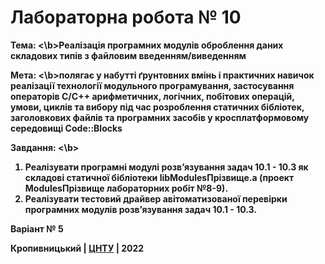 ﻿# Лабораторна робота № 10

<b>Тема: <\b>Реалізація програмних модулів оброблення даних складових типів з файловим введенням/виведенням

<b>Мета: <\b>полягає у набутті ґрунтовних вмінь і практичних
навичок реалізації технології модульного програмування,
застосування операторів С/С++ арифметичних, логічних, побітових
операцій, умови, циклів та вибору під час розроблення статичних
бібліотек, заголовкових файлів та програмних засобів у
кросплатформовому середовищі Code::Blocks

<b>Завдання: <\b>
1) Реалізувати програмні модулі розв’язування задач 10.1 - 10.3
як складові статичної бібліотеки libModulesПрізвище.а (проект
ModulesПрізвище лабораторних робіт №8-9).
2) Реалізувати тестовий драйвер авітоматизованої перевірки
програмних модулів розв’язування задач 10.1 - 10.3.

Варіант № 5


Кропивницький | <a href="http://www.kntu.kr.ua/">ЦНТУ</a> | 2022

